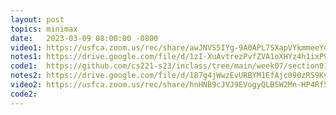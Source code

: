 ```yaml
---
layout: post
topics: minimax
date:   2023-03-09 08:00:00 -0800
video1: https://usfca.zoom.us/rec/share/awJNVS5IYg-9A0APL7SXapVYkmmeeYdnVlFnJjjpKrsEHoOCSRXYvxQY0mvrHRki.km0G0Ow7Pe4ys3y1
notes1: https://drive.google.com/file/d/1zI-XuAvtrezPvfZVA1oXHYz4h1ixP9-w/view?usp=sharing
code1:  https://github.com/cs221-s23/inclass/tree/main/week07/section01
notes2: https://drive.google.com/file/d/187g4jWwzEvURBYM1EfAjc090zRS9Kv-E/view?usp=sharing
video2: https://usfca.zoom.us/rec/share/hnHNB9cJVJ9EVogyQLB5W2Mn-HP4Rf5mb6QHummrCcwF9zKMjFY5QkJL0ZiGp4l4.0zlRln1FunTJLgoQ 
code2:  
---
```

